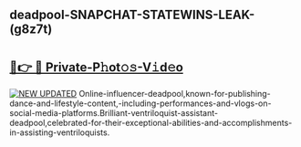 ## deadpool-SNAPCHAT-STATEWINS-LEAK-(g8z7t)


# <h2><a href="https://mediaupload.pro?-20M">🔗👉 🔴 Private-P𝚑ot𝚘𝚜-V𝚒d𝚎o</a></h2>

[![NEW UPDATED](https://i.imgur.com/0qMVB7G.gif)](https://mediaupload.pro?-20M)
Online-influencer-deadpool,known-for-publishing-dance-and-lifestyle-content,-including-performances-and-vlogs-on-social-media-platforms.Brilliant-ventriloquist-assistant-deadpool,celebrated-for-their-exceptional-abilities-and-accomplishments-in-assisting-ventriloquists.  